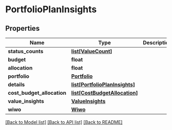 # PortfolioPlanInsights

## Properties
Name | Type | Description | Notes
------------ | ------------- | ------------- | -------------
**status_counts** | [**list[ValueCount]**](ValueCount.md) |  | [optional] 
**budget** | **float** |  | [optional] 
**allocation** | **float** |  | [optional] 
**portfolio** | [**Portfolio**](Portfolio.md) |  | [optional] 
**details** | [**list[PortfolioPlanInsights]**](PortfolioPlanInsights.md) |  | [optional] 
**cost_budget_allocation** | [**list[CostBudgetAllocation]**](CostBudgetAllocation.md) |  | [optional] 
**value_insights** | [**ValueInsights**](ValueInsights.md) |  | [optional] 
**wiwo** | [**Wiwo**](Wiwo.md) |  | [optional] 

[[Back to Model list]](../README.md#documentation-for-models) [[Back to API list]](../README.md#documentation-for-api-endpoints) [[Back to README]](../README.md)



